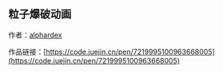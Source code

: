 ## 粒子爆破动画

作者：[alphardex](https://juejin.cn/user/4353721774401623)

作品链接：[https://code.juejin.cn/pen/7219995100963668005](https://code.juejin.cn/pen/7219995100963668005)

